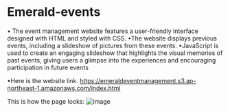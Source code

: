 # Emerald-events

• The event management website features a user-friendly interface designed with HTML and styled with CSS.
•The website displays previous events, including a slideshow of pictures from these events. 
•JavaScript is used to create an engaging slideshow that highlights the visual memories of past events, giving users a glimpse into the experiences and encouraging participation in future events

•Here is the website link.
https://emeraldeventmanagement.s3.ap-northeast-1.amazonaws.com/index.html

This is how the page looks:
![image](https://github.com/user-attachments/assets/4047fd86-9941-4789-9627-3a0e6a1f3eb2)

